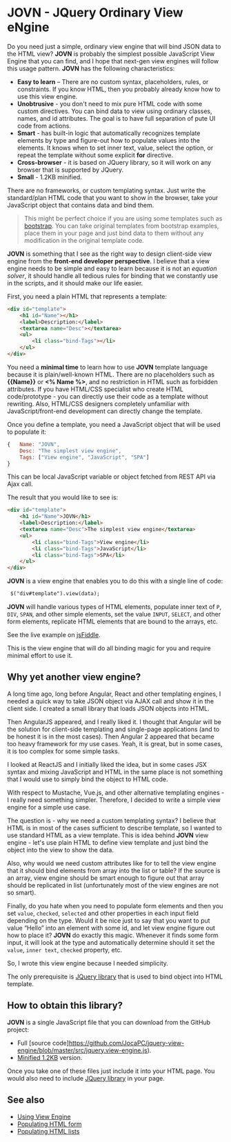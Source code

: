 # JOVN - JQuery Ordinary View eNgine

Do you need just a simple, ordinary view engine that will bind JSON data to the HTML view? 
**JOVN** is probably the simplest possible JavaScript View Engine that you can find, and I hope that next-gen view engines will follow this usage pattern. **JOVN** has the following characteristics:

-   **Easy to learn** – There are no custom syntax, placeholders, rules, or constraints. If you know HTML, then you probably already know how to use this view engine.
-   **Unobtrusive** - you don't need to mix pure HTML code with some custom directives. You can bind data to view using ordinary classes, names, and id attributes. The goal is to have full separation of pute UI code from actions.
-   **Smart** - has built-in logic that automatically recognizes template elements by type and figure-out how to populate values into the elements. It knows when to set inner text, value, select the option, or repeat the template without some explicit **for** directive.
-   **Cross-browser** - it is based on JQuery library, so it will work on any browser that is supported by JQuery.
-   **Small** - 1.2KB minified.

There are no frameworks, or custom templating syntax. Just write the standard/plan HTML code that you want to show in the browser, take your JavaScript object that contains data and bind them.

> This might be perfect choice if you are using some templates such as [bootstrap](https://getbootstrap.com). You can take original templates from bootstrap examples, place them in your page and just bind data to them without any modification in the original template code.

**JOVN** is something that I see as the right way to design client-side view engine from the **front-end developer perspective**. I believe that a view engine needs to be simple and easy to learn because it is not an *equation solver*, it should handle all tedious rules for binding that we constantly use in the scripts, and it should make our life easier.

First, you need a plain HTML that represents a template:
```html
<div id="template">
    <h1 id="Name"></h1>
    <label>Description:</label>
    <textarea name="Desc"></textarea>
    <ul>
        <li class="bind-Tags"></li>
    </ul>
</div>
```

You need a **minimal time** to learn how to use **JOVN** template language because it is plain/well-known HTML. There are no placeholders such as **&#123;&#123;Name&#125;&#125;** or **&lt;% Name %&gt;**, and no restriction in HTML such as forbidden attributes.
If you have HTML/CSS specialist who create HTML code/prototype - you can directly use their code as a template without rewriting. Also, HTML/CSS designers completely unfamiliar with JavaScript/front-end development can directly change the template.

Once you define a template, you need a JavaScript object that will be used to populate it:
```javascript
{   Name: "JOVN",
    Desc: "The simplest view engine",
    Tags: ["View engine", "JavaScript", "SPA"]
}
```
This can be local JavaScript variable or object fetched from REST API via Ajax call.

The result that you would like to see is:
```html
<div id="template">
    <h1 id="Name">JOVN</h1>
    <label>Description:</label>
    <textarea name="Desc">The simplest view engine</textarea>
    <ul>
        <li class="bind-Tags">View engine</li>
        <li class="bind-Tags">JavaScript</li>
        <li class="bind-Tags">SPA</li>
    </ul>
</div>
```

**JOVN** is a view engine that enables you to do this with a single line of code:
```html
 $("div#template").view(data);
```
**JOVN** will handle various types of HTML elements, populate inner text of `P`, `DIV`, `SPAN`, and other simple elements, set the value `INPUT`, `SELECT`, and other form elements, replicate HTML elements that are bound to the arrays, etc. 

See the live example on [jsFiddle](https://jsfiddle.net/jocapc/4rzv83vt/).

This is the view engine that will do all binding magic for you and require minimal effort to use it.

## Why yet another view engine?

A long time ago, long before Angular, React and other templating engines, I needed a quick way to take JSON object via AJAX call and show it in the client side. I created a small library that loads JSON objects into HTML.

Then AngularJS appeared, and I really liked it. I thought that Angular will be the solution for client-side templating and single-page applications (and to be honest it is in the most cases). Then Angular 2 appeared that became too heavy framework for my use cases. Yeah, it is great, but in some cases, it is too complex for some simple tasks.

I looked at ReactJS and I initially liked the idea, but in some cases JSX syntax and mixing JavaScript and HTML in the same place is not something that I would use to simply bind the object to HTML code.

With respect to Mustache, Vue.js, and other alternative templating engines - I really need something simpler. Therefore, I decided to write a simple view engine for a simple use case.

The question is - why we need a custom templating syntax? I believe that HTML is in most of the cases sufficient to describe template, so I wanted to use standard HTML as a view template. This is idea behind **JOVN** view engine - let's use plain HTML to define view template and just bind the object into the view to show the data.

Also, why would we need custom attributes like for to tell the view engine that it should bind elements from array into the list or table? If the source is an array, view engine should be smart enough to figure out that array should be replicated in list (unfortunately most of the view engines are not so smart). 

Finally, do you hate when you need to populate form elements and then you set `value`, `checked`, `selected` and other properties in each input field depending on the type. Would it be nice just to say that you want to put value “Hello” into an element with some id, and let view engine figure out how to place it?
**JOVN** do exactly this magic. Whenever it finds some form input, it will look at the type and automatically determine should it set the `value`, `inner text`, `checked` property, etc.

So, I wrote this view engine because I needed simplicity.

The only prerequisite is [JQuery library](https://jquery.com/) that is used to bind object into HTML template.

## How to obtain this library?

**JOVN** is a single JavaScript file that you can download from the GitHub project:
 - Full [source code]https://github.com/JocaPC/jquery-view-engine/blob/master/src/jquery.view-engine.js).
 - [Minified 1.2KB](https://github.com/JocaPC/jquery-view-engine/blob/master/src/jquery.view-engine.min.js.gz) version.

 Once you take one of these files just include it into your HTML page. You would also need to include [JQuery library](https://jquery.com/) in your page.

## See also
 - [Using View Engine](usage)
 - [Populating HTML form](form)
 - [Populating HTML lists](iterators)